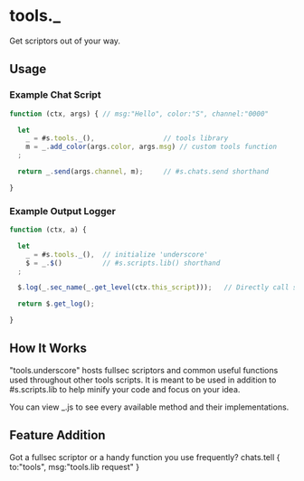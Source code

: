 # tools.\_
Get scriptors out of your way.

## Usage
### Example Chat Script
```js
function (ctx, args) { // msg:"Hello", color:"S", channel:"0000"

  let
    _ = #s.tools._(),                 // tools library
    m = _.add_color(args.color, args.msg) // custom tools function
  ;

  return _.send(args.channel, m);     // #s.chats.send shorthand

}
```
### Example Output Logger
```js
function (ctx, a) {

  let
    _ = #s.tools._(),  // initialize 'underscore'
    $ = _.$()          // #s.scripts.lib() shorthand
  ;

  $.log(_.sec_name(_.get_level(ctx.this_script)));   // Directly call scripts.lib functions

  return $.get_log();

}
```

## How It Works

"tools.underscore" hosts fullsec scriptors and common useful functions
used throughout other tools scripts. It is meant to be used
in addition to #s.scripts.lib to help minify your code and focus
on your idea.

You can view \_.js to see every available method and their implementations.

## Feature Addition

Got a fullsec scriptor or a handy function you use frequently? chats.tell { to:"tools", msg:"tools.lib request" }

